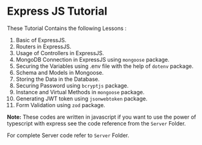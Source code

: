 # Express JS Tutorial

These Tutorial Contains the following Lessons :

1. Basic of ExpressJS.
2. Routers in ExpressJS.
3. Usage of Controllers in ExpressJS.
4. MongoDB Connection in ExpressJS using `mongoose` package.
5. Securing the Variables using .env file with the help of `dotenv` package.
6. Schema and Models in Mongoose.
7. Storing the Data in the Database.
8. Securing Password using `bcryptjs` package.
9. Instance and Virtual Methods in `mongoose` package.
10. Generating JWT token using `jsonwebtoken` package.
11. Form Validation using `zod` package.

**Note:** These codes are written in javascript if you want to use the power of typescript with express see the code reference from the `Server` Folder.

For complete Server code refer to `Server` Folder.
